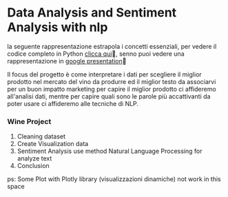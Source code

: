 # Data Analysis and Sentiment Analysis with nlp
la seguente rappresentazione estrapola i concetti essenziali, per vedere il codice completo in Python [clicca qui](https://github.com/AleDifa/Sentiment_Analysis_with_NLP-and-Pandas-Python/blob/main/Wine%20project.ipynb):small_blue_diamond:, senno puoi vedere una rappresentazione in [google presentation](https://docs.google.com/presentation/d/15xcLOsAlaafO6LvSy9XRyjX7a-JPYaXHCRBXGUfrZLk/edit?usp=sharing):green_apple:

Il focus del progetto è come interpretare i dati per scegliere il miglior prodotto nel mercato del vino da produrre ed il miglior testo da associarvi per un buon impatto marketing 
per capire il miglior prodotto ci affideremo all'analisi dati, mentre per capire quali sono le parole più accattivanti da poter usare ci affideremo  alle tecniche di NLP. 
<br>

### Wine Project
1) Cleaning dataset
2) Create Visualization data
3) Sentiment Analysis use method Natural Language Processing for analyze text 
4) Conclusion

ps: Some Plot with Plotly library (visualizzazioni dinamiche) not work in this space
